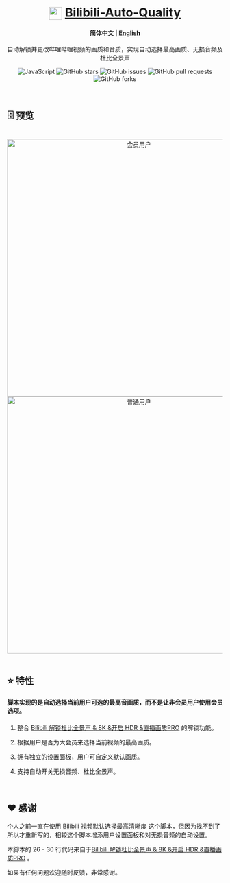 <div align="center">

# <img src="https://www.bilibili.com/favicon.ico" width="30" height="30" style="vertical-align: text-bottom;"> [Bilibili-Auto-Quality](https://github.com/AHCorn/Bilibili-Auto-Quality/raw/main/Bilibili-Auto-Quality.user.js)

#### **简体中文** | [English](https://github.com/AHCorn/Bilibili-Auto-Quality/blob/main/README_EN.md)

自动解锁并更改哔哩哔哩视频的画质和音质，实现自动选择最高画质、无损音频及杜比全景声

![JavaScript](https://img.shields.io/badge/javascript-%23323330.svg?style=for-the-badge&logo=javascript&logoColor=%23F7DF1E)
![GitHub stars](https://img.shields.io/github/stars/AHCorn/Bilibili-Auto-Quality?style=for-the-badge)
![GitHub issues](https://img.shields.io/github/issues/AHCorn/Bilibili-Auto-Quality?style=for-the-badge)
![GitHub pull requests](https://img.shields.io/github/issues-pr/AHCorn/Bilibili-Auto-Quality?style=for-the-badge)
![GitHub forks](https://img.shields.io/github/forks/AHCorn/Bilibili-Auto-Quality?style=for-the-badge)

</div>


<br>



## 🗄 预览

<br>

  
<div align="center">
    <img src="https://github.com/AHCorn/Bilibili-Auto-Quality/assets/42889600/b00089b4-34d5-4279-872a-e2cb7ce6c7b8" alt="会员用户" style="height: 600px;width: auto;">
   <img src="https://github.com/AHCorn/Bilibili-Auto-Quality/assets/42889600/c1d9caf8-0464-40b7-bf44-bd6625afb937" alt ="普通用户" style="height:600px;width:auto;">
</div>




<br>


## ⭐ 特性

#### 脚本实现的是自动选择当前用户可选的最高音画质，而不是让非会员用户使用会员选项。

1. 整合 [Bilibili 解锁杜比全景声 & 8K &开启 HDR &直播画质PRO](https://greasyfork.org/zh-TW/scripts/441403) 的解锁功能。

2. 根据用户是否为大会员来选择当前视频的最高画质。
   
3. 拥有独立的设置面板，用户可自定义默认画质。
   
4. 支持自动开关无损音频、杜比全景声。

<br>


## ❤ 感谢
个人之前一直在使用 [Bilibili 视频默认选择最高清晰度](https://greasyfork.org/zh-CN/scripts/374770-bilibili-%E8%A7%86%E9%A2%91%E9%BB%98%E8%AE%A4%E9%80%89%E6%8B%A9%E6%9C%80%E9%AB%98%E6%B8%85%E6%99%B0%E5%BA%A6) 这个脚本，但因为找不到了所以才重新写的，相较这个脚本增添用户设置面板和对无损音频的自动设置。

本脚本的 26 - 30 行代码来自于[Bilibili 解锁杜比全景声 & 8K &开启 HDR &直播画质PRO](https://greasyfork.org/zh-TW/scripts/441403) 。

如果有任何问题欢迎随时反馈，非常感谢。



